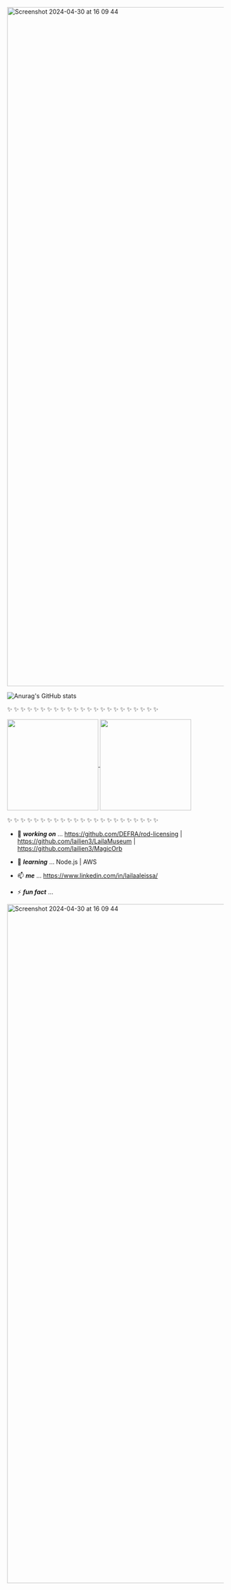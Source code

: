 <img width="1580" alt="Screenshot 2024-04-30 at 16 09 44" src="https://github.com/lailien3/lailien3/assets/138867360/ae582a0f-350d-474b-91ed-7d72aabe45c1">

<!--_**STATS**_-->
<!-- ![Anurag's GitHub stats](https://github-readme-stats.vercel.app/api?username=lailien3&show_icons=true&theme=tokyonight) -->
![Anurag's GitHub stats](https://github-readme-stats.vercel.app/api?username=lailien3&show_icons=true&theme=cobalt)


✨  ✨  ✨  ✨  ✨  ✨  ✨  ✨  ✨  ✨  ✨  ✨  ✨  ✨  ✨  ✨  ✨  ✨  ✨  ✨  ✨  ✨  ✨

<a href="https://github.com/lailien3?tab=repositories">
  <img height=212 align="center" src="https://github-readme-stats.vercel.app/api/top-langs/?username=rtasalem&theme=aura&layout=compact" />
</a>
<a href="https://github.com/lailien3">
  <img height=212 align="center" src="https://github-readme-stats.vercel.app/api?username=rtasalem&show_icons=true&include_all_commits=true&theme=aura&layout=compact&show=reviews,prs_merged&hide=issues" />
</a>

✨  ✨  ✨  ✨  ✨  ✨  ✨  ✨  ✨  ✨  ✨  ✨  ✨  ✨  ✨  ✨  ✨  ✨  ✨  ✨  ✨  ✨  ✨



<!--_**BIO**_-->
- 🔭 _**working on**_ ... https://github.com/DEFRA/rod-licensing  |  https://github.com/lailien3/LailaMuseum  |  https://github.com/lailien3/MagicOrb
- 🌱 _**learning**_ ... Node.js  |  AWS
- 📫 _**me**_ ... https://www.linkedin.com/in/lailaaleissa/

- ⚡ _**fun fact**_ ...



<img width="1580" alt="Screenshot 2024-04-30 at 16 09 44" src="https://github.com/lailien3/lailien3/assets/138867360/61938d67-e686-440e-9d31-bc5f4730507e">
